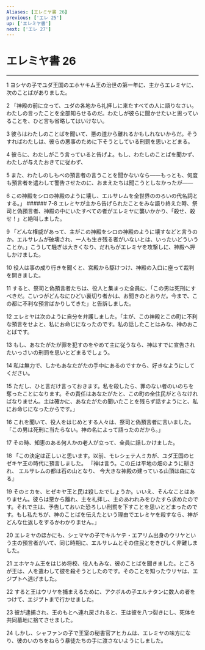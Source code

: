 ```yaml
---
Aliases: [エレミヤ書 26]
previous: ['エレ 25']
up: ['エレミヤ書']
next: ['エレ 27']
---
```

# エレミヤ書 26

***




1 
ヨシヤの子でユダ王国のエホヤキム王の治世の第一年に、主からエレミヤに、次のことばがありました。 



2 
「神殿の前に立って、ユダの各地から礼拝しに来たすべての人に語りなさい。わたしの言ったことを全部知らせるのだ。わたしが彼らに聞かせたいと思っていることを、ひと言も省略してはいけない。 



3 
彼らはわたしのことばを聞いて、悪の道から離れるかもしれないからだ。そうすればわたしは、彼らの悪事のために下そうとしている刑罰を思いとどまる。 



4 
彼らに、わたしがこう言っていると告げよ。もし、わたしのことばを聞かず、わたしが与えたおきてに従わず、 



5 
また、わたしのしもべの預言者の言うことを聞かないなら――もっとも、何度も預言者を遣わして警告させたのに、おまえたちは聞こうとしなかったが―― 



6 
この神殿をシロの神殿のように壊し、エルサレムを全世界ののろいの代名詞とする。」 ###### 7-8 エレミヤが主から告げられたことをみな語り終えた時、祭司と偽預言者、神殿の中にいたすべての者がエレミヤに襲いかかり、「殺せ、殺せ！」と絶叫しました。 



9 
「どんな権威があって、主がこの神殿をシロの神殿のように壊すなどと言うのか。エルサレムが破壊され、一人も生き残る者がいないとは、いったいどういうことか。」こうして騒ぎは大きくなり、だれもがエレミヤを攻撃しに、神殿へ押しかけました。 



10 
役人は事の成り行きを聞くと、宮殿から駆けつけ、神殿の入口に座って裁判を開きました。 



11 
すると、祭司と偽預言者たちは、役人と集まった全員に、「この男は死刑にすべきだ。こいつがどんなにひどい裏切り者かは、お聞きのとおりだ。今まで、この都に不利な預言ばかりしてきた」と告訴しました。 



12 
エレミヤは次のように自分を弁護しました。「主が、この神殿とこの町に不利な預言をせよと、私にお命じになったのです。私の話したことはみな、神のおことばです。 



13 
もし、あなたがたが罪を犯すのをやめて主に従うなら、神はすでに宣告されたいっさいの刑罰を思いとどまるでしょう。 



14 
私は無力で、しかもあなたがたの手中にあるのですから、好きなようにしてください。 



15 
ただし、ひと言だけ言っておきます。私を殺したら、罪のない者のいのちを奪ったことになります。その責任はあなたがたと、この町の全住民がとらなければなりません。主は確かに、あなたがたの聞いたことを残らず話すようにと、私にお命じになったからです。」 



16 
これを聞いて、役人をはじめとする人々は、祭司と偽預言者に言いました。「この男は死刑に当たらない。神の名によって語ったのだから。」 



17 
その時、知恵のある何人かの老人が立って、全員に話しかけました。 



18 
「この決定は正しいと思います。以前、モレシェテ人ミカが、ユダ王国のヒゼキヤ王の時代に預言しました。 『神は言う。この丘は平地の畑のように耕され、 エルサレムの都は石の山となり、 今大きな神殿の建っている山頂は森になる』 



19 
そのミカを、ヒゼキヤ王と民は殺したでしょうか。いいえ、そんなことはありません。彼らは悪から離れ、主を礼拝し、主のあわれみをひたすら求めたのです。それで主は、予告しておいた恐ろしい刑罰を下すことを思いとどまったのです。もし私たちが、神のことばを伝えたという理由でエレミヤを殺すなら、神がどんな仕返しをするかわかりません。」 



20 
エレミヤのほかにも、シェマヤの子でキルヤテ・エアリム出身のウリヤという主の預言者がいて、同じ時期に、エルサレムとその住民とをきびしく非難しました。 



21 
エホヤキム王をはじめ将校、役人もみな、彼のことばを聞きました。ところが王は、人を遣わして彼を殺そうとしたのです。そのことを知ったウリヤは、エジプトへ逃げました。 



22 
すると王はウリヤを捕まえるために、アクボルの子エルナタンに数人の者をつけて、エジプトまで行かせました。 



23 
彼が逮捕され、王のもとへ連れ戻されると、王は彼を八つ裂きにし、死体を共同墓地に捨てさせました。 



24 
しかし、シャファンの子で王室の秘書官アヒカムは、エレミヤの味方になり、彼のいのちをねらう暴徒たちの手に渡さないようにしました。
